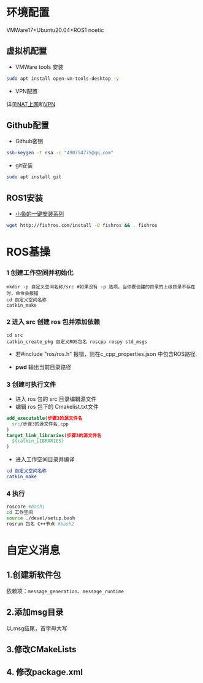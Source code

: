 # 环境配置

VMWare17+Ubuntu20.04+ROS1 noetic

## 虚拟机配置

- VMWare tools 安装

```bash
sudo apt install open-vm-tools-desktop -y
```

- VPN配置

详见[NAT上网](https://blog.csdn.net/hhc550056259/article/details/123916999)和[VPN](https://blog.csdn.net/weixin_45993094/article/details/141811057)

## Github配置

- Github密钥

```bash
ssh-keygen -t rsa -c "490754775@qq.com"
```

- git安装

```bash
sudo apt install git
```

## ROS1安装

- [小鱼的一键安装系列](https://fishros.org.cn/forum/topic/20/%E5%B0%8F%E9%B1%BC%E7%9A%84%E4%B8%80%E9%94%AE%E5%AE%89%E8%A3%85%E7%B3%BB%E5%88%97)

```bash
wget http://fishros.com/install -O fishros && . fishros
```

# ROS基操

### 1 创建工作空间并初始化

```
mkdir -p 自定义空间名称/src #如果没有 -p 选项，当你要创建的目录的上级目录不存在时，命令会报错
cd 自定义空间名称
catkin_make
```

### 2 进入 src 创建 ros 包并添加依赖

```
cd src
catkin_create_pkg 自定义ROS包名 roscpp rospy std_msgs
```

- 若\#include "ros/ros.h" 报错，则在c_cpp_properties.json 中包含ROS路径.

- **pwd** 输出当前目录路径

### 3 创建可执行文件

- 进入 ros 包的 src 目录编辑源文件
- 编辑 ros 包下的 Cmakelist.txt文件

```cmake
add_executable(步骤3的源文件名
  src/步骤3的源文件名.cpp
)
target_link_libraries(步骤3的源文件名
  ${catkin_LIBRARIES}
)
```

- 进入工作空间目录并编译

```cmake
cd 自定义空间名称
catkin_make
```

### 4 执行

```bash
roscore #bash1
cd 工作空间
source ./devel/setup.bash
rosrun 包名 C++节点 #bash2
```

# 自定义消息

## 1.创建新软件包

依赖项：``message_generation``、``message_runtime``

## 2.添加msg目录

以.msg结尾，首字母大写

## 3.修改CMakeLists

## 4. 修改package.xml

